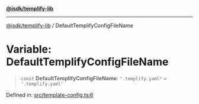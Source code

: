 [**@isdk/templify-lib**](../README.md)

***

[@isdk/templify-lib](../globals.md) / DefaultTemplifyConfigFileName

# Variable: DefaultTemplifyConfigFileName

> `const` **DefaultTemplifyConfigFileName**: `".templify.yaml"` = `'.templify.yaml'`

Defined in: [src/template-config.ts:6](https://github.com/isdk/templify-lib.js/blob/9c9e6fab88a3640338a82dfbafe2fc64c5e07a38/src/template-config.ts#L6)
